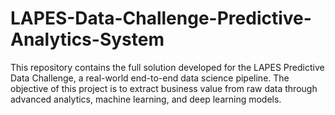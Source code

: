 # LAPES-Data-Challenge-Predictive-Analytics-System
This repository contains the full solution developed for the LAPES Predictive Data Challenge, a real-world end-to-end data science pipeline. The objective of this project is to extract business value from raw data through advanced analytics, machine learning, and deep learning models.
